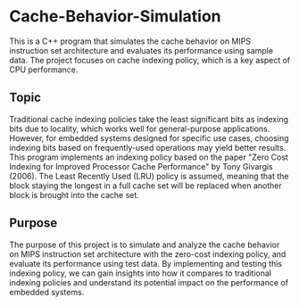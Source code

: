 # Cache-Behavior-Simulation
This is a C++ program that simulates the cache behavior on MIPS instruction set architecture and evaluates its performance using sample data. The project focuses on cache indexing policy, which is a key aspect of CPU performance.

## Topic
Traditional cache indexing policies take the least significant bits as indexing bits due to locality, which works well for general-purpose applications. However, for embedded systems designed for specific use cases, choosing indexing bits based on frequently-used operations may yield better results. This program implements an indexing policy based on the paper "Zero Cost Indexing for Improved Processor Cache Performance" by Tony Givargis (2006). The Least Recently Used (LRU) policy is assumed, meaning that the block staying the longest in a full cache set will be replaced when another block is brought into the cache set.

## Purpose
The purpose of this project is to simulate and analyze the cache behavior on MIPS instruction set architecture with the zero-cost indexing policy, and evaluate its performance using test data. By implementing and testing this indexing policy, we can gain insights into how it compares to traditional indexing policies and understand its potential impact on the performance of embedded systems.
